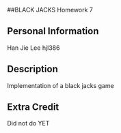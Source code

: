 ##BLACK JACKS Homework 7

## Personal Information 

Han Jie Lee
hjl386

## Description

Implementation of a black jacks game

## Extra Credit
Did not do YET 

